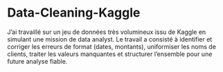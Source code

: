 # Data-Cleaning-Kaggle
J’ai travaillé sur un jeu de données très volumineux issu de Kaggle en simulant une mission de data analyst. Le travail a consisté à identifier et corriger les erreurs de format (dates, montants), uniformiser les noms de clients, traiter les valeurs manquantes et structurer l’ensemble pour une future analyse fiable.
